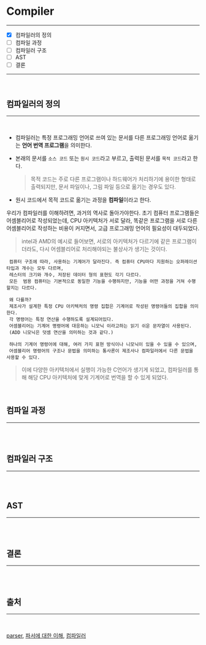 # Compiler

---

- [x] 컴파일러의 정의
- [ ] 컴파일 과정
- [ ] 컴파일러 구조
- [ ] AST
- [ ] 결론

---

</br>

## 컴파일러의 정의

---

</br>

- 컴파일러는 특정 프로그래밍 언어로 쓰여 있는 문서를 다른 프로그래밍 언어로 옮기는 **언어 번역 프로그램**을 의미한다.
- 본래의 문서를 `소스 코드` 또는 `원시 코드`라고 부르고, 출력된 문서를 `목적 코드`라고 한다.
  > 목적 코드는 주로 다른 프로그램이나 하드웨어가 처리하기에 용이한 형태로 출력되지만, 문서 파일이나, 그림 파일 등으로 옮기는 경우도 있다.

- 원시 코드에서 목적 코드로 옮기는 과정을 **컴파일**이라고 한다.

 우리가 컴파일러를 이해하려면, 과거의 역사로 돌아가야한다.
 초기 컴퓨터 프로그램들은 어셈블리어로 작성되었는데, CPU 아키텍처가 서로 달라, 똑같은 프로그램을 서로 다른 어셈블리어로 작성하는 비용이 커지면서, 고급 프로그래밍 언어의 필요성이 대두되었다.
 > intel과 AMD의 예시로 들어보면, 서로의 아키텍처가 다르기에 같은 프로그램이더라도, 다시 어셈블리어로 처리해야되는 불상사가 생기는 것이다.

```text
 컴퓨터 구조에 따라, 사용하는 기계어가 달라진다. 즉 컴퓨터 CPU마다 지원하는 오퍼레이션 타입과 개수는 모두 다르며, 
 레스터의 크기와 개수, 저장된 데이터 형의 표현도 각기 다르다.
 모든  범용 컴퓨터는 기본적으로 동일한 기능을 수행하지만, 기능을 어떤 과정을 거쳐 수행할지는 다르다.

 왜 다를까?
 제조사가 설계한 특정 CPU 아키텍처의 명령 집합은 기계어로 작성된 명령어들의 집합을 의미한다.
 각 명령어는 특정 연산을 수행하도록 설계되어있다.
 어셈블리어는 기계어 명령어에 대응하는 니모닉 이라고하는 읽기 쉬운 문자열이 사용된다.
 (ADD 니모닉은 덧셈 연산을 의미하는 것과 같다.)

 하나의 기계어 명령어에 대해, 여러 가지 표현 방식이나 니모닉이 있을 수 있을 수 있으며, 
 어셈블리어 명령어의 구조나 문법을 의미하는 통사론이 제조사나 컴파일러에서 다른 문법을 사용할 수 있다.
```

 > 이에 다양한 아키텍처에서 실행이 가능한 C언어가 생기게 되었고, 컴파일러를 통해 해당 CPU 아키텍처에 맞게 기계어로 번역을 할 수 있게 되었다.


</br>

## 컴파일 과정

---

</br>

</br>

## 컴파일러 구조

---

</br>

</br>

## AST

---

</br>

</br>

## 결론

---

</br>

</br>

## 출처

---

</br>

[parser](https://wan2.land/posts/2020/02/11/make-parser-1/), [파서에 대한 이해](https://edykim.com/ko/post/the-super-tiny-compiler/), [컴파일러](https://ko.wikipedia.org/wiki/%EC%BB%B4%ED%8C%8C%EC%9D%BC%EB%9F%AC)
